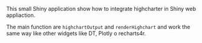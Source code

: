 This small Shiny application show how to integrate highcharter in Shiny web
appliaction.

The main function are `highchartOutput` and `renderHighchart` and work the 
same way like other widgets like DT, Plotly o recharts4r.
